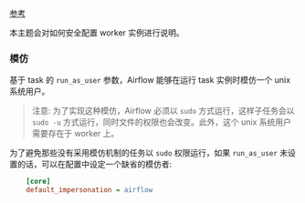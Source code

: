 
[参考](https://airflow.apache.org/docs/apache-airflow/2.1.3/security/workload.html)

本主题会对如何安全配置 worker 实例进行说明。

### 模仿

基于 task 的 `run_as_user` 参数，Airflow 能够在运行 task 实例时模仿一个 unix 系统用户。

> 注意: 为了实现这种模仿，Airflow 必须以 `sudo` 方式运行，这样子任务会以 `sudo -u` 方式运行，同时文件的权限也会改变。此外，这个 unix 系统用户需要存在于 worker 上。


为了避免那些没有采用模仿机制的任务以 `sudo` 权限运行，如果 `run_as_user` 未设置的话，可以在配置中设定一个缺省的模仿者:
```cfg
    [core]
    default_impersonation = airflow
```
